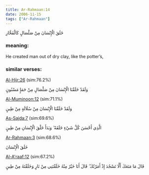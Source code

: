 ```yaml
---
title: Ar-Rahmaan:14
date: 2006-11-15
tags: ["Ar-Rahmaan"]
---
```

خَلَقَ الْإِنْسَانَ مِنْ صَلْصَالٍ كَالْفَخَّارِ
### meaning: 
He created man out of dry clay, like the potter’s,
### similar verses: 

[Al-Hijr:26](/15/26) (sim:76.2%)

وَلَقَدْ خَلَقْنَا الْإِنْسَانَ مِنْ صَلْصَالٍ مِنْ حَمَإٍ مَسْنُونٍ

[Al-Muminoon:12](/23/12) (sim:71.1%)

وَلَقَدْ خَلَقْنَا الْإِنْسَانَ مِنْ سُلَالَةٍ مِنْ طِينٍ

[As-Sajda:7](/32/7) (sim:69.6%)

الَّذِي أَحْسَنَ كُلَّ شَيْءٍ خَلَقَهُ ۖ وَبَدَأَ خَلْقَ الْإِنْسَانِ مِنْ طِينٍ

[Ar-Rahmaan:3](/55/3) (sim:68.6%)

خَلَقَ الْإِنْسَانَ

[Al-A'raaf:12](/7/12) (sim:67.2%)

قَالَ مَا مَنَعَكَ أَلَّا تَسْجُدَ إِذْ أَمَرْتُكَ ۖ قَالَ أَنَا خَيْرٌ مِنْهُ خَلَقْتَنِي مِنْ نَارٍ وَخَلَقْتَهُ مِنْ طِينٍ
